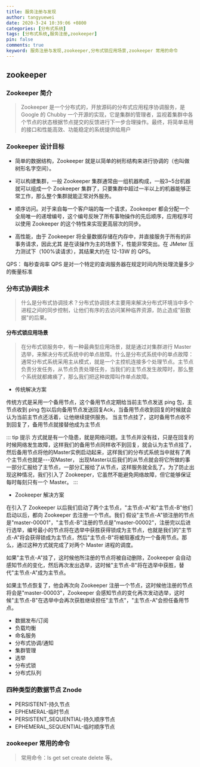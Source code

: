 ```yaml
---
title: 服务注册与发现
author: tangyuewei
date: 2020-3-24 10:39:06 +0800
categories: [分布式系统]
tags: [分布式系统,服务注册,zookeeper]
pin: false
comments: true
keyword: 服务注册与发现,zookeeper,分布式锁应用场景,zookeeper 常用的命令
---
```


## zookeeper

### Zookeeper 简介

> Zookeeper 是一个分布式的，开放源码的分布式应用程序协调服务，是 Google 的 Chubby 一个开源的实现，它是集群的管理者，监视着集群中各个节点的状态根据节点提交的反馈进行下一步合理操作。最终，将简单易用的接口和性能高效、功能稳定的系统提供给用户

### Zookeeper 设计目标


+ 简单的数据结构，Zookeeper 就是以简单的树形结构来进行协调的（也叫做树形名字空间）。

+ 可以构建集群，一般 Zookeeper 集群通常甶一组机器构成，一般3~5台机器就可以组成一个 Zookeeper 集群了，只要集群中超过一半以上的机器能够正常工作，那么整个集群就能正常对外服务。

+ 顺序访问。对于来自每一个客户端的每一个请求，Zookeeper 都会分配一个全局唯一的递增编号，这个编号反映了所有事物操作的先后顺序，应用程序可以使用 Zookeeper 的这个特性来实现更高层次的同步。

+ 高性能，甶于 Zookeeper 将全量数据存储在内存中，并直接服务于所有的非事务请求，因此尤其 是在读操作为主的场景下，性能非常突出。在 JMeter 压力测试下（100%读请求），其结果大约在 12-13W 的 QPS。

QPS： 每秒查询率 QPS 是对一个特定的查询服务器在规定时间内所处理流量多少的衡量标准


### 分布式协调技术

> 什么是分布式协调技术？分布式协调技术主要用来解决分布式环境当中多个进程之间的同步控制，让他们有序的去访问某种临界资源，防止造成"脏数据"的后果。

#### 分布式锁应用场景

> 在分布式锁服务中，有一种最典型应用场景，就是通过对集群进行 Master 选举，来解决分布式系统中的单点故障。什么是分布式系统中的单点故障：通常分布式系统采用主从模式，就是一个主控机连接多个处理节点。主节点负责分发任务，从节点负责处理任务，当我们的主节点发生故障时，那么整个系统就都瘫痪了，那么我们把这种故障叫作单点故障。

+ 传统解决方案

传统方式是采用一个备用节点，这个备用节点定期给当前主节点发送 ping 包，主节点收到 ping 包以后向备用节点发送回复Ack，当备用节点收到回复的时候就会认为当前主节点还活着，让他继续提供服务。
当主节点挂了，这时备用节点收不到回复了，备用节点就接替他成为主节点

::: tip 提示
方式就是有一个隐患，就是网络问题。主节点并没有挂，只是在回复的时候网络发生故障，这样我们的备用节点同样收不到回复，就会认为主节点挂了，然后备用节点将他的Master实例启动起来，这样我们的分布式系统当中就有了两个主节点也就是---双Master， 出现Master以后我们的从节点就会将它所做的事一部分汇报给了主节点，一部分汇报给了从节点，这样服务就全乱了。为了防止出现这种情况，我们引入了 Zookeeper，它虽然不能避免网络故障，但它能够保证每时每刻只有一个 Master。
:::
+ Zookeeper 解决方案

在引入了 Zookeeper 以后我们启动了两个主节点，"主节点-A"和"主节点-B"他们启动以后，都向 Zookeeper 去注册一个节点。我们 假设"主节点-A"锁注册的节点是"master-00001"，"主节点-B"注册的节点是"master-00002"，注册完以后进行选举，编号最小的节点将在选举中获胜获得锁成为主节点，也就是我们的"主节点-A"将会获得锁成为主节点，然后"主节点-B"将被阻塞成为一个备用节点。那么，通过这种方式就完成了对两个 Master 进程的调度。


如果"主节点-A"挂了，这时候他所注册的节点将被自动删除，Zookeeper 会自动感知节点的变化，然后再次发出选举，这时候"主节点-B"将在选举中获胜，替代"主节点-A"成为主节点。

如果主节点恢复了，他会再次向 Zookeeper 注册一个节点，这时候他注册的节点将会是"master-00003"，Zookeeper 会感知节点的变化再次发动选举，这时候"主节点-B"在选举中会再次获胜继续担任"主节点"，"主节点-A"会担任备用节点。

- 数据发布/订阅
- 负载均衡
- 命名服务
- 分布式协调/通知
- 集群管理
- 选举
- 分布式锁
- 分布式队列
### 四种类型的数据节点 Znode

- PERSISTENT-持久节点
- EPHEMERAL-临时节点
- PERSISTENT_SEQUENTIAL-持久顺序节点
- EPHEMERAL_SEQUENTIAL-临时顺序节点

### zookeeper 常用的命令

>常用命令：ls get set create delete 等。



